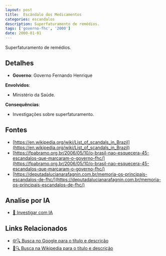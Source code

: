 ```yaml
---
layout: post
title:  Escândalo dos Medicamentos
categories: escandalos
description: Superfaturamento de remédios.
tags: ['governo-fhc', '2000']
date: 2000-01-01
---
```


Superfaturamento de remédios.

## Detalhes
- **Governo**: Governo Fernando Henrique

**Envolvidos**:
- Ministério da Saúde.


**Consequências**:
- Investigações sobre superfaturamento.


## Fontes
- [https://en.wikipedia.org/wiki/List_of_scandals_in_Brazil](https://en.wikipedia.org/wiki/List_of_scandals_in_Brazil)
- [https://fpabramo.org.br/2006/05/10/o-brasil-nao-esquecera-45-escandalos-que-marcaram-o-governo-fhc/](https://fpabramo.org.br/2006/05/10/o-brasil-nao-esquecera-45-escandalos-que-marcaram-o-governo-fhc/)
- [https://deputadalucianarafagnin.com.br/memoria-os-principais-escandalos-de-fhc/](https://deputadalucianarafagnin.com.br/memoria-os-principais-escandalos-de-fhc/)


## Analise por IA
- [🤖 Investigar com IA](https://www.perplexity.ai/search?q=Esc%C3%A2ndalo%20dos%20Medicamentos%20Superfaturamento%20de%20rem%C3%A9dios.%20Governo%20Fernando%20Henrique)

## Links Relacionados
- [🌐🔍 Busca no Google para o título e descrição](https://www.google.com/search?q=Esc%C3%A2ndalo%20dos%20Medicamentos%20Superfaturamento%20de%20rem%C3%A9dios.%20Governo%20Fernando%20Henrique)
- [📖🔍 Busca na Wikipedia para o título e descrição](https://pt.wikipedia.org/w/index.php?search=Esc%C3%A2ndalo%20dos%20Medicamentos%20Superfaturamento%20de%20rem%C3%A9dios.%20Governo%20Fernando%20Henrique)

